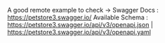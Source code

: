 A good remote example to check ->
 Swagger Docs : https://petstore3.swagger.io/
 Available Schema : https://petstore3.swagger.io/api/v3/openapi.json | https://petstore3.swagger.io/api/v3/openapi.yaml